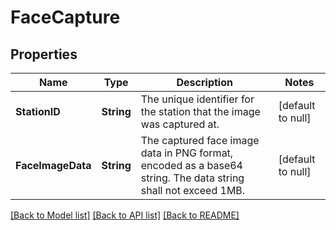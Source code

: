 # FaceCapture
## Properties

Name | Type | Description | Notes
------------ | ------------- | ------------- | -------------
**StationID** | **String** | The unique identifier for the station that the image was captured at. | [default to null]
**FaceImageData** | **String** | The captured face image data in PNG format, encoded as a base64 string. The data string shall not exceed 1MB. | [default to null]

[[Back to Model list]](../README.md#documentation-for-models) [[Back to API list]](../README.md#documentation-for-api-endpoints) [[Back to README]](../README.md)

